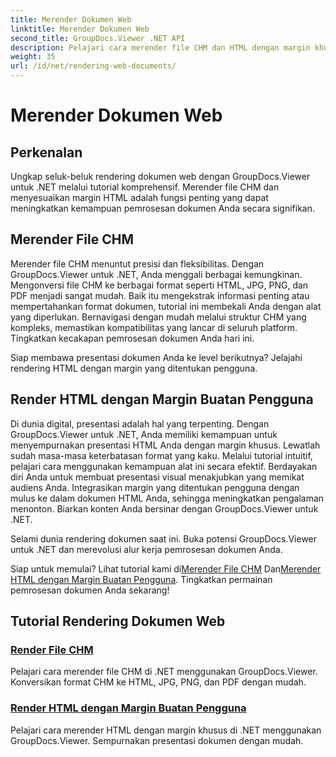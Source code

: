 ```yaml
---
title: Merender Dokumen Web
linktitle: Merender Dokumen Web
second_title: GroupDocs.Viewer .NET API
description: Pelajari cara merender file CHM dan HTML dengan margin khusus di .NET menggunakan GroupDocs.Viewer. Konversikan format CHM ke HTML, JPG, PNG, dan PDF dengan lancar.
weight: 35
url: /id/net/rendering-web-documents/
---
```


# Merender Dokumen Web

## Perkenalan

Ungkap seluk-beluk rendering dokumen web dengan GroupDocs.Viewer untuk .NET melalui tutorial komprehensif. Merender file CHM dan menyesuaikan margin HTML adalah fungsi penting yang dapat meningkatkan kemampuan pemrosesan dokumen Anda secara signifikan.

## Merender File CHM

Merender file CHM menuntut presisi dan fleksibilitas. Dengan GroupDocs.Viewer untuk .NET, Anda menggali berbagai kemungkinan. Mengonversi file CHM ke berbagai format seperti HTML, JPG, PNG, dan PDF menjadi sangat mudah. Baik itu mengekstrak informasi penting atau mempertahankan format dokumen, tutorial ini membekali Anda dengan alat yang diperlukan. Bernavigasi dengan mudah melalui struktur CHM yang kompleks, memastikan kompatibilitas yang lancar di seluruh platform. Tingkatkan kecakapan pemrosesan dokumen Anda hari ini.

Siap membawa presentasi dokumen Anda ke level berikutnya? Jelajahi rendering HTML dengan margin yang ditentukan pengguna.

## Render HTML dengan Margin Buatan Pengguna

Di dunia digital, presentasi adalah hal yang terpenting. Dengan GroupDocs.Viewer untuk .NET, Anda memiliki kemampuan untuk menyempurnakan presentasi HTML Anda dengan margin khusus. Lewatlah sudah masa-masa keterbatasan format yang kaku. Melalui tutorial intuitif, pelajari cara menggunakan kemampuan alat ini secara efektif. Berdayakan diri Anda untuk membuat presentasi visual menakjubkan yang memikat audiens Anda. Integrasikan margin yang ditentukan pengguna dengan mulus ke dalam dokumen HTML Anda, sehingga meningkatkan pengalaman menonton. Biarkan konten Anda bersinar dengan GroupDocs.Viewer untuk .NET.

Selami dunia rendering dokumen saat ini. Buka potensi GroupDocs.Viewer untuk .NET dan merevolusi alur kerja pemrosesan dokumen Anda.

 Siap untuk memulai? Lihat tutorial kami di[Merender File CHM](./render-chm/) Dan[Merender HTML dengan Margin Buatan Pengguna](./render-html-margins/). Tingkatkan permainan pemrosesan dokumen Anda sekarang!
## Tutorial Rendering Dokumen Web
### [Render File CHM](./render-chm/)
Pelajari cara merender file CHM di .NET menggunakan GroupDocs.Viewer. Konversikan format CHM ke HTML, JPG, PNG, dan PDF dengan mudah.
### [Render HTML dengan Margin Buatan Pengguna](./render-html-margins/)
Pelajari cara merender HTML dengan margin khusus di .NET menggunakan GroupDocs.Viewer. Sempurnakan presentasi dokumen dengan mudah.